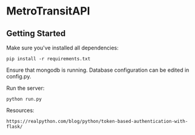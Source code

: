 # MetroTransitAPI

## Getting Started

Make sure you've installed all dependencies:
```
pip install -r requirements.txt
```

Ensure that mongodb is running. Database configuration can be edited in config.py.

Run the server:
```
python run.py
```
Resources:
```
https://realpython.com/blog/python/token-based-authentication-with-flask/
```
